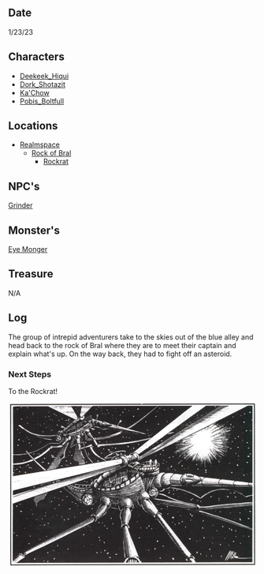 ## Date
1/23/23

## Characters
- [Deekeek_Hiqui](../02_Player_Characters/Deekeek_Hiqui.md)
- [Dork_Shotazit](../02_Player_Characters/Dork_Shotazit.md)
- [Ka'Chow](../02_Player_Characters/Ka'Chow.md)
- [Pobis_Boltfull](../02_Player_Characters/Pobis_Boltfull.md)

## Locations
- [Realmspace](../03_The_Universe/Realmspace/Index.md)
	- [Rock of Bral](../03_The_Universe/Realmspace/The%20Rock%20of%20Bral/Index.md)
		- [Rockrat](../03_The_Universe/Realmspace/The%20Rock%20of%20Bral/Locations/Rockrat.md)

## NPC's
[Grinder](../01_NPCiary/The%20Rock%20of%20Bral/The%20Rockrat%20Tavern/Grinder.md)

## Monster's 
[Eye Monger](../00_Beastiary/Minor/Eye%20Monger.md)

## Treasure
N/A

## Log
The group of intrepid adventurers take to the skies out of the blue alley and head back to the rock of Bral where they are to meet their captain and explain what's up. On the way back, they had to fight off an asteroid.

### Next Steps
To the Rockrat!

![l3](attachments/l3.png)